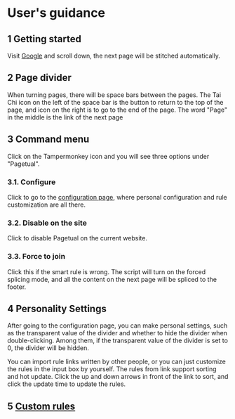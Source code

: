 # User's guidance
## 1 Getting started
Visit [Google](https://www.google.com/search?q=pagetual) and scroll down, the next page will be stitched automatically.

## 2 Page divider
When turning pages, there will be space bars between the pages. The Tai Chi icon on the left of the space bar is the button to return to the top of the page, and icon on the right is to go to the end of the page. The word "Page" in the middle is the link of the next page

## 3 Command menu
Click on the Tampermonkey icon and you will see three options under "Pagetual".
### 3.1. Configure
Click to go to the [configuration page](https://github.com/hoothin/UserScripts/tree/master/Pagetual), where personal configuration and rule customization are all there.
### 3.2. Disable on the site
Click to disable Pagetual on the current website.
### 3.3. Force to join
Click this if the smart rule is wrong. The script will turn on the forced splicing mode, and all the content on the next page will be spliced ​​to the footer.

## 4 Personality Settings
After going to the configuration page, you can make personal settings, such as the transparent value of the divider and whether to hide the divider when double-clicking. Among them, if the transparent value of the divider is set to 0, the divider will be hidden.

You can import rule links written by other people, or you can just customize the rules in the input box by yourself. The rules from link support sorting and hot update. Click the up and down arrows in front of the link to sort, and click the update time to update the rules.

## 5 [Custom rules](/rule)